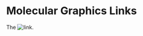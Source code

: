 # Molecular Graphics Links

The ![link](https://mooerslab.github.io/MolecularGraphicsLinks/index.hmtl).
